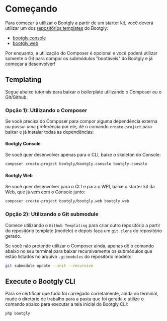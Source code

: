 # Começando

Para começar a utilizar o Bootgly a partir de um starter kit, você deverá utilizar um dos [repositórios templates](/manual/Bootgly/concepts/github-repositories/overview) do Bootgly:

- [bootgly.console](https://github.com/bootgly/bootgly.console)
- [bootgly.web](https://github.com/bootgly/bootgly.web)

Por enquanto, a utilização do Composer é opcional e você poderá utilizar somente o Git para compor os submódulos "bootáveis" do Bootgly e já começar a desenvolver!

## Templating

Segue abaixo tutoriais para baixar o boilerplate utilizando o Composer ou o Git/Github.

### Opção 1): Utilizando o Composer

Se você precisa do Composer para compor alguma dependência externa ou possui uma preferência por ele, dê o comando `create-project` para baixar e já instalar todas as dependências:

#### Bootgly Console

Se você quer desenvolver apenas para o CLI, baixe o skeleton do Console:

```bash
composer create-project bootgly/bootgly.console bootgly.console
```

#### Bootgly Web

Se você quer desenvolver para o CLI e para o WPI, baixe o starter kit da Web, que já vem com o Console junto:

```bash
composer create-project bootgly/bootgly.web bootgly.web
```

### Opção 2): Utilizando o Git submodule

Comece utilizando o `Github Templating` para criar outro repositório a partir do repositório template (modelo) e depois faça um `git clone` do repositório gerado.

Se você não pretende utilizar o Composer ainda, apenas dê o comando abaixo no seu terminal para baixar recursivamente os submódulos que estão listados no arquivo `.gitmodules` do repositório modelo:

```bash
git submodule update --init --recursive
```

## Execute o Bootgly CLI

Para se certificar que tudo foi carregado corretamente, ainda no terminal, mude o diretório de trabalho para a pasta que foi gerada e utilize o comando abaixo para executar a tela inicial do Bootgly CLI:

```bash
php bootgly
```
